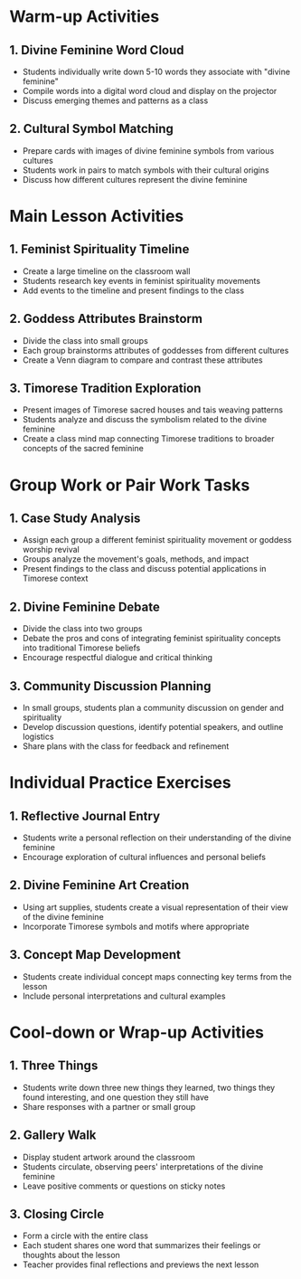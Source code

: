 # Warm-up Activities

## 1. Divine Feminine Word Cloud

- Students individually write down 5-10 words they associate with "divine feminine"
- Compile words into a digital word cloud and display on the projector
- Discuss emerging themes and patterns as a class

## 2. Cultural Symbol Matching

- Prepare cards with images of divine feminine symbols from various cultures
- Students work in pairs to match symbols with their cultural origins
- Discuss how different cultures represent the divine feminine

# Main Lesson Activities

## 1. Feminist Spirituality Timeline

- Create a large timeline on the classroom wall
- Students research key events in feminist spirituality movements
- Add events to the timeline and present findings to the class

## 2. Goddess Attributes Brainstorm

- Divide the class into small groups
- Each group brainstorms attributes of goddesses from different cultures
- Create a Venn diagram to compare and contrast these attributes

## 3. Timorese Tradition Exploration

- Present images of Timorese sacred houses and tais weaving patterns
- Students analyze and discuss the symbolism related to the divine feminine
- Create a class mind map connecting Timorese traditions to broader concepts of the sacred feminine

# Group Work or Pair Work Tasks

## 1. Case Study Analysis

- Assign each group a different feminist spirituality movement or goddess worship revival
- Groups analyze the movement's goals, methods, and impact
- Present findings to the class and discuss potential applications in Timorese context

## 2. Divine Feminine Debate

- Divide the class into two groups
- Debate the pros and cons of integrating feminist spirituality concepts into traditional Timorese beliefs
- Encourage respectful dialogue and critical thinking

## 3. Community Discussion Planning

- In small groups, students plan a community discussion on gender and spirituality
- Develop discussion questions, identify potential speakers, and outline logistics
- Share plans with the class for feedback and refinement

# Individual Practice Exercises

## 1. Reflective Journal Entry

- Students write a personal reflection on their understanding of the divine feminine
- Encourage exploration of cultural influences and personal beliefs

## 2. Divine Feminine Art Creation

- Using art supplies, students create a visual representation of their view of the divine feminine
- Incorporate Timorese symbols and motifs where appropriate

## 3. Concept Map Development

- Students create individual concept maps connecting key terms from the lesson
- Include personal interpretations and cultural examples

# Cool-down or Wrap-up Activities

## 1. Three Things

- Students write down three new things they learned, two things they found interesting, and one question they still have
- Share responses with a partner or small group

## 2. Gallery Walk

- Display student artwork around the classroom
- Students circulate, observing peers' interpretations of the divine feminine
- Leave positive comments or questions on sticky notes

## 3. Closing Circle

- Form a circle with the entire class
- Each student shares one word that summarizes their feelings or thoughts about the lesson
- Teacher provides final reflections and previews the next lesson